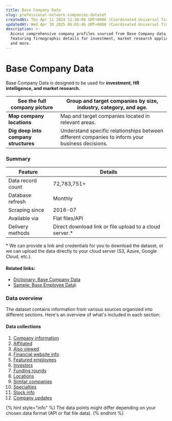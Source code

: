 ```yaml
---
title: Base Company Data
slug: professional-network-companies-dataset
createdAt: Thu Apr 11 2024 11:20:06 GMT+0000 (Coordinated Universal Time)
updatedAt: Wed Apr 30 2025 06:03:46 GMT+0000 (Coordinated Universal Time)
description: >-
  Access comprehensive company profiles sourced from Base Company data,
  featuring firmographic details for investment, market research applications
  and more.
---
```


# Base Company Data

Base Company Data is designed to be used for **investment, HR intelligence, and market research.**

| **See the full company picture**     | Group and target companies by size, industry, category, and age.                                 |
| ------------------------------------ | ------------------------------------------------------------------------------------------------ |
| **Map company locations**            | Map and target companies located in relevant areas.                                              |
| **Dig deep into company structures** | Understand specific relationships between different companies to inform your business decisions. |

### Summary

| Feature           | Details                                                  |
| ----------------- | -------------------------------------------------------- |
| Data record count | 72,783,751+                                              |
| Database refresh  | Monthly                                                  |
| Scraping since    | 2016-07                                                  |
| Available via     | Flat files/API                                           |
| Delivery methods  | Direct download link or file upload to a cloud server.\* |

\* We can provide a link and credentials for you to download the dataset, or we can upload the data directly to your cloud server (S3, Azure, Google Cloud, etc.).

#### Related links:

* [Dictionary: Base Company Data](Base%20Company%20Data/Dictionary_%20Base%20Company%20Data.md)
* [Sample: Base Employee Data](Employee%20Data/Base%20Employee%20Data/Sample_%20Base%20Employee%20Data.md)\


### Data overview

The dataset contains information from various sources organized into different sections. Here's an overview of what's included in each section:

#### Data collections

1. [Company information](Base%20Company%20Data/Dictionary_%20Base%20Company%20Data.md)
2. [Affiliated](Base%20Company%20Data/Dictionary_%20Base%20Company%20Data.md)
3. [Also viewed](Base%20Company%20Data/Dictionary_%20Base%20Company%20Data.md)
4. [Financial website info](Base%20Company%20Data/Dictionary_%20Base%20Company%20Data.md)
5. [Featured employees](Base%20Company%20Data/Dictionary_%20Base%20Company%20Data.md)
6. [Investors](Base%20Company%20Data/Dictionary_%20Base%20Company%20Data.md)
7. [Funding rounds](Base%20Company%20Data/Dictionary_%20Base%20Company%20Data.md)
8. [Locations](Base%20Company%20Data/Dictionary_%20Base%20Company%20Data.md)
9. [Similar companies](Base%20Company%20Data/Dictionary_%20Base%20Company%20Data.md)
10. [Specialties](Base%20Company%20Data/Dictionary_%20Base%20Company%20Data.md)
11. [Stock info](Base%20Company%20Data/Dictionary_%20Base%20Company%20Data.md)
12. [Company updates](Base%20Company%20Data/Dictionary_%20Base%20Company%20Data.md)

{% hint style="info" %}
The data points might differ depending on your chosen data format (API or flat file data).
{% endhint %}
